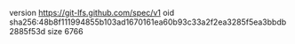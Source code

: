 version https://git-lfs.github.com/spec/v1
oid sha256:48b8f111994855b103ad1670161ea60b93c33a2f2ea3285f5ea3bbdb2885f53d
size 6766
